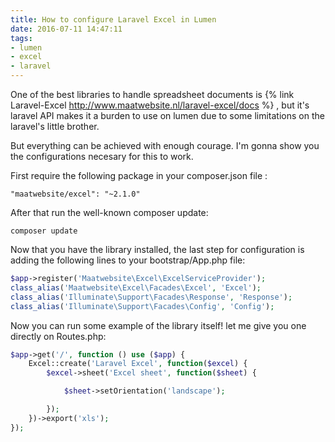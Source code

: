 ```yaml
---
title: How to configure Laravel Excel in Lumen
date: 2016-07-11 14:47:11
tags: 
- lumen 
- excel 
- laravel
---
```

One of the best libraries to handle spreadsheet documents is {% link Laravel-Excel http://www.maatwebsite.nl/laravel-excel/docs %} , but it's laravel API makes it a burden to use on lumen due to some limitations on the laravel's little brother.

But everything can be achieved with enough courage. I'm gonna show you the configurations necesary for this to work.

First require the following package in your composer.json file : 

```
"maatwebsite/excel": "~2.1.0"
```

After that run the well-known composer update: 
```
composer update
```

Now that you have the library installed, the last step for configuration is adding the following lines to your bootstrap/App.php file:

```PHP App.php
$app->register('Maatwebsite\Excel\ExcelServiceProvider');
class_alias('Maatwebsite\Excel\Facades\Excel', 'Excel');
class_alias('Illuminate\Support\Facades\Response', 'Response');
class_alias('Illuminate\Support\Facades\Config', 'Config');
```

Now you can run some example of the library itself! let me give you one directly on Routes.php: 

```PHP Routes.php
$app->get('/', function () use ($app) {
    Excel::create('Laravel Excel', function($excel) {
        $excel->sheet('Excel sheet', function($sheet) {

            $sheet->setOrientation('landscape');

        });
    })->export('xls');
});
```